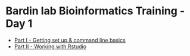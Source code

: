 # Bardin lab Bioinformatics Training - Day 1

* [Part I - Getting set up & command line basics](part_1.md)
* [Part II - Working with Rstudio](part_1.md)
